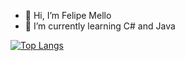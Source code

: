 - 👋 Hi, I’m Felipe Mello
- 🌱 I’m currently learning C# and Java



[![Top Langs](https://github-readme-stats.vercel.app/api/top-langs/?username=iyeskett)](https://github.com/anuraghazra/github-readme-stats)


<!---
iyeskett/iyeskett is a ✨ special ✨ repository because its `README.md` (this file) appears on your GitHub profile.
You can click the Preview link to take a look at your changes.
--->
